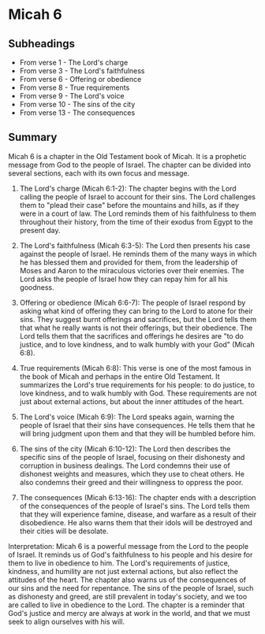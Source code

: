 # Micah 6

## Subheadings

* From verse 1 - The Lord's charge
* From verse 3 - The Lord's faithfulness
* From verse 6 - Offering or obedience
* From verse 8 - True requirements
* From verse 9 - The Lord's voice
* From verse 10 - The sins of the city
* From verse 13 - The consequences

## Summary

Micah 6 is a chapter in the Old Testament book of Micah. It is a prophetic message from God to the people of Israel. The chapter can be divided into several sections, each with its own focus and message.

1. The Lord's charge (Micah 6:1-2):
The chapter begins with the Lord calling the people of Israel to account for their sins. The Lord challenges them to "plead their case" before the mountains and hills, as if they were in a court of law. The Lord reminds them of his faithfulness to them throughout their history, from the time of their exodus from Egypt to the present day.

2. The Lord's faithfulness (Micah 6:3-5):
The Lord then presents his case against the people of Israel. He reminds them of the many ways in which he has blessed them and provided for them, from the leadership of Moses and Aaron to the miraculous victories over their enemies. The Lord asks the people of Israel how they can repay him for all his goodness.

3. Offering or obedience (Micah 6:6-7):
The people of Israel respond by asking what kind of offering they can bring to the Lord to atone for their sins. They suggest burnt offerings and sacrifices, but the Lord tells them that what he really wants is not their offerings, but their obedience. The Lord tells them that the sacrifices and offerings he desires are "to do justice, and to love kindness, and to walk humbly with your God" (Micah 6:8).

4. True requirements (Micah 6:8):
This verse is one of the most famous in the book of Micah and perhaps in the entire Old Testament. It summarizes the Lord's true requirements for his people: to do justice, to love kindness, and to walk humbly with God. These requirements are not just about external actions, but about the inner attitudes of the heart.

5. The Lord's voice (Micah 6:9):
The Lord speaks again, warning the people of Israel that their sins have consequences. He tells them that he will bring judgment upon them and that they will be humbled before him.

6. The sins of the city (Micah 6:10-12):
The Lord then describes the specific sins of the people of Israel, focusing on their dishonesty and corruption in business dealings. The Lord condemns their use of dishonest weights and measures, which they use to cheat others. He also condemns their greed and their willingness to oppress the poor.

7. The consequences (Micah 6:13-16):
The chapter ends with a description of the consequences of the people of Israel's sins. The Lord tells them that they will experience famine, disease, and warfare as a result of their disobedience. He also warns them that their idols will be destroyed and their cities will be desolate.

Interpretation:
Micah 6 is a powerful message from the Lord to the people of Israel. It reminds us of God's faithfulness to his people and his desire for them to live in obedience to him. The Lord's requirements of justice, kindness, and humility are not just external actions, but also reflect the attitudes of the heart. The chapter also warns us of the consequences of our sins and the need for repentance. The sins of the people of Israel, such as dishonesty and greed, are still prevalent in today's society, and we too are called to live in obedience to the Lord. The chapter is a reminder that God's justice and mercy are always at work in the world, and that we must seek to align ourselves with his will.